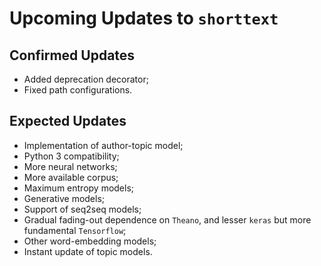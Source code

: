Upcoming Updates to `shorttext`
===============================

Confirmed Updates
-----------------

* Added deprecation decorator;
* Fixed path configurations.

Expected Updates
----------------

* Implementation of author-topic model;
* Python 3 compatibility;
* More neural networks;
* More available corpus;
* Maximum entropy models;
* Generative models;
* Support of seq2seq models;
* Gradual fading-out dependence on `Theano`, and lesser `keras` but more fundamental `Tensorflow`;
* Other word-embedding models;
* Instant update of topic models.